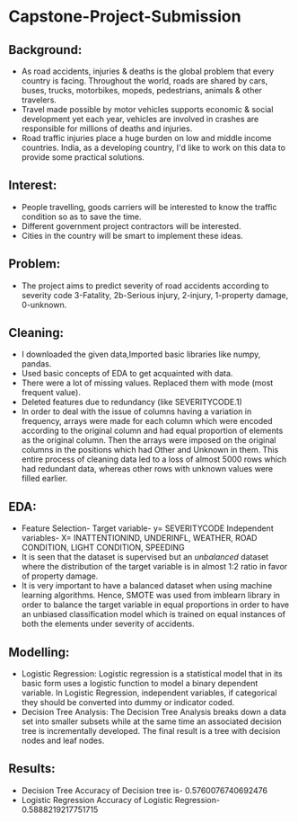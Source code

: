 # Capstone-Project-Submission
## Background:
  * As road accidents, injuries & deaths is the global problem that every country is facing. Throughout the world, roads are shared by cars, buses, trucks, motorbikes,   mopeds, pedestrians, animals & other travelers.
  * Travel made possible by motor vehicles supports economic & social development yet each year, vehicles are involved in crashes are responsible for millions of deaths and injuries.
   * Road traffic injuries place a huge burden on low and middle income countries. India, as a developing country, I'd like to work on this data to provide some practical solutions.
  
## Interest:
   * People travelling, goods carriers will be interested to know the traffic condition so as to save the time.  
   *  Different government project contractors will be interested. 
   *  Cities in the country will be smart to implement these ideas.

## Problem:
   * The project aims to predict severity of road accidents according to severity code 3-Fatality, 2b-Serious injury, 2-injury, 1-property damage, 0-unknown.

## Cleaning:
   * I downloaded the given data,Imported basic libraries like numpy, pandas.
   * Used basic concepts of EDA to get acquainted with data.
   * There were a lot of missing values. Replaced them with mode (most frequent value).
   * Deleted features due to redundancy (like SEVERITYCODE.1)
   * In order to deal with the issue of columns having a variation in frequency, arrays were made for each column which were encoded according to the original column and had equal proportion of elements as the original column. Then the arrays were imposed on the original columns in the positions which had Other and Unknown in them. This entire process of cleaning data led to a loss of almost 5000 rows which had redundant data, whereas other rows with unknown values were filled earlier.

## EDA:
   * Feature Selection- Target variable- y= SEVERITYCODE
Independent variables- X= INATTENTIONIND, UNDERINFL, WEATHER, ROAD CONDITION, LIGHT CONDITION, SPEEDING
 * It is seen that the dataset is supervised but an _unbalanced_ dataset where the distribution of the target variable is in almost 1:2 ratio in favor of property damage. 
 * It is very important to have a balanced dataset when using machine learning algorithms. Hence, SMOTE was used from imblearn library in order to balance the target variable in equal proportions in order to have an unbiased classification model which is trained on equal instances of both the elements under severity of accidents.
## Modelling:
 * Logistic Regression: Logistic regression is a statistical model that in its basic form uses a logistic function to model a binary dependent variable.
In Logistic Regression, independent variables, if categorical they should be converted into dummy or indicator coded.
 * Decision Tree Analysis: The Decision Tree Analysis breaks down a data set into smaller subsets while at the same time an associated decision tree is incrementally developed. The final result is a tree with decision nodes and leaf nodes.
 
## Results:
 * Decision Tree
Accuracy of Decision tree is- 0.5760076740692476
 * Logistic Regression
Accuracy of Logistic Regression- 0.5888219217751715



